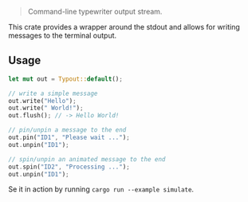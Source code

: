 > Command-line typewriter output stream.

This crate provides a wrapper around the stdout and allows for writing messages to the terminal output.

## Usage

```rs
let mut out = Typout::default();

// write a simple message
out.write("Hello");
out.write(" World!");
out.flush(); // -> Hello World!

// pin/unpin a message to the end
out.pin("ID1", "Please wait ...");
out.unpin("ID1");

// spin/unpin an animated message to the end
out.spin("ID2", "Processing ...");
out.unpin("ID1");
```

Se it in action by running `cargo run --example simulate`.

